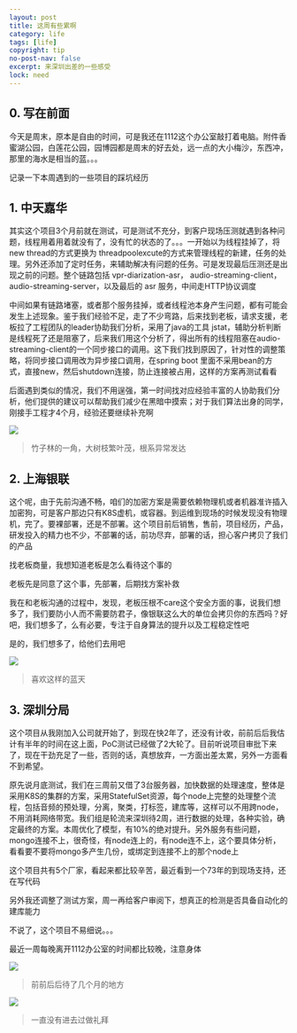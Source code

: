 ```yaml
---
layout: post
title: 这周有些累啊
category: life
tags: [life]
copyright: tip
no-post-nav: false
excerpt: 来深圳出差的一些感受
lock: need
---
```


## 0. 写在前面

今天是周末，原本是自由的时间，可是我还在1112这个办公室敲打着电脑。附件香蜜湖公园，白莲花公园，园博园都是周末的好去处，远一点的大小梅沙，东西冲，那里的海水是相当的蓝。。。

记录一下本周遇到的一些项目的踩坑经历

## 1. 中天嘉华

其实这个项目3个月前就在测试，可是测试不充分，到客户现场压测就遇到各种问题，线程用着用着就没有了，没有忙的状态的了。。。一开始以为线程挂掉了，将new thread的方式更换为 threadpoolexcute的方式来管理线程的新建，任务的处理。另外还添加了定时任务，来辅助解决有问题的任务。可是发现最后压测还是出现之前的问题。整个链路包括 vpr-diarization-asr， audio-streaming-client，audio-streaming-server，以及最后的 asr 服务，中间走HTTP协议调度

中间如果有链路堵塞，或者那个服务挂掉，或者线程池本身产生问题，都有可能会发生上述现象。鉴于我们经验不足，走了不少弯路，后来找到老板，请求支援，老板拉了工程团队的leader协助我们分析，采用了java的工具 jstat，辅助分析判断是线程死了还是阻塞了，后来我们用这个分析了，得出所有的线程阻塞在audio-streaming-client的一个同步接口的调用。这下我们找到原因了，针对性的调整策略，将同步接口调用改为异步接口调用，在spring boot 里面不采用bean的方式，直接new，然后shutdown连接，防止连接被占用，这样的方案再测试看看

后面遇到类似的情况，我们不用逞强，第一时间找对应经验丰富的人协助我们分析，他们提供的建议可以帮助我们减少在黑暗中摸索；对于我们算法出身的同学，刚接手工程才4个月，经验还要继续补充啊

![](/assets/images/2020/life/zhuzilin00.jpg)

> 竹子林的一角，大树枝繁叶茂，根系异常发达

## 2. 上海银联


这个呢，由于先前沟通不畅，咱们的加密方案是需要依赖物理机或者机器准许插入加密狗，可是客户那边只有K8S虚机，或容器。到运维到现场的时候发现没有物理机，完了。要裸部署，还是不部署。这个项目前后销售，售前，项目经历，产品，研发投入的精力也不少，不部署的话，前功尽弃，部署的话，担心客户拷贝了我们的产品

找老板商量，我想知道老板是怎么看待这个事的

老板先是同意了这个事，先部署，后期找方案补救

我在和老板沟通的过程中，发现，老板压根不care这个安全方面的事，说我们想多了，我们要防小人而不需要防君子，像银联这么大的单位会拷贝你的东西吗？好吧，我们想多了，么有必要，专注于自身算法的提升以及工程稳定性吧

是的，我们想多了，给他们去用吧

![](/assets/images/2020/life/zhuzilin01.jpg)

> 喜欢这样的蓝天

## 3. 深圳分局



这个项目从我刚加入公司就开始了，到现在快2年了，还没有计收，前前后后我估计有半年的时间在这上面，PoC测试已经做了2大轮了。目前听说项目审批下来了，现在干劲充足了一些，否则的话，真想放弃，一方面出差太累，另外一方面看不到希望。

原先说月底测试，我们在三周前又借了3台服务器，加快数据的处理速度，整体是采用K8S的集群的方案，采用StatefulSet资源，每个node上完整的处理整个流程，包括音频的预处理，分离，聚类，打标签，建库等，这样可以不用跨node，不用消耗网络带宽。我们组是轮流来深圳待2周，进行数据的处理，各种实验，确定最终的方案。本周优化了模型，有10%的绝对提升。另外服务有些问题，mongo连接不上，很奇怪，有node连上的，有node连不上，这个要具体分析，看看要不要将mongo多产生几份，或绑定到连接不上的那个node上

这个项目共有5个厂家，看起来都比较辛苦，最近看到一个73年的到现场支持，还在写代码

另外我还调整了测试方案，周一再给客户审阅下，想真正的检测是否具备自动化的建库能力

不说了，这个项目不易细说。。。

最近一周每晚离开1112办公室的时间都比较晚，注意身体

![](/assets/images/2020/life/zhuzilin02.jpg)

> 前前后后待了几个月的地方

![](/assets/images/2020/life/zhuzilin03.jpg)

> 一直没有进去过做礼拜








